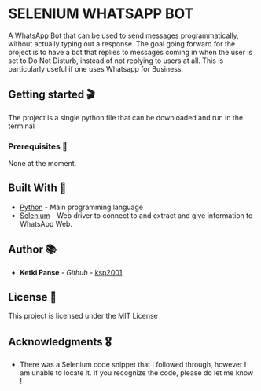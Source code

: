 # SELENIUM WHATSAPP BOT

A WhatsApp Bot that can be used to send messages programmatically, without actually typing out a response. The goal going forward for the project is to have a bot that replies to messages coming in when the user is set to Do Not Disturb, instead of not replying to users at all. This is particularly useful if one uses Whatsapp for Business.

## Getting started 🎬

The project is a single python file that can be downloaded and run in the terminal

### Prerequisites 🧺

None at the moment.

## Built With 🔨

* [Python](https://www.python.org/) - Main programming language
* [Selenium](https://www.selenium.dev/) - Web driver to connect to and extract and give information to WhatsApp Web.
## Author 📚

* **Ketki Panse** - *Github* - [ksp2001](https://github.com/ksp2001)

## License 🎫

This project is licensed under the MIT License

## Acknowledgments 🎖

* There was a Selenium code snippet that I followed through, however I am unable to locate it. If you recognize the code, please do let me know !
